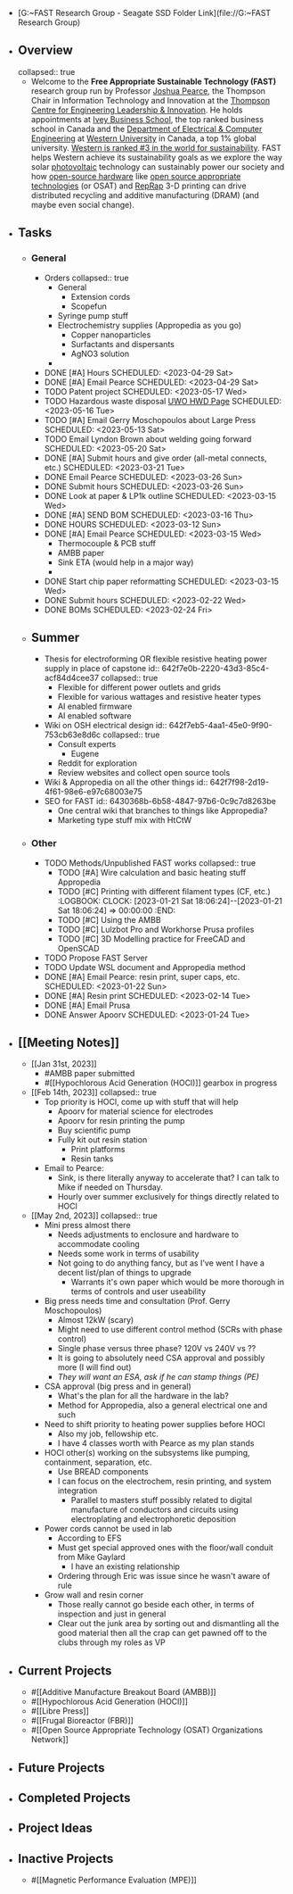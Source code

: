 - [G:\~FAST Research Group - Seagate SSD Folder Link](file://G:\~FAST Research Group)
- ## Overview
  collapsed:: true
	- Welcome to the **Free Appropriate Sustainable Technology (FAST)** research group run by Professor [Joshua Pearce](https://www.appropedia.org/User:J.M.Pearce), the Thompson Chair in Information Technology and Innovation at the [Thompson Centre for Engineering Leadership & Innovation](https://www.eng.uwo.ca/tc/). He holds appointments at [Ivey Business School](https://www.ivey.uwo.ca/), the top ranked business school in Canada and the [Department of Electrical & Computer Engineering](https://www.eng.uwo.ca/electrical/) at [Western University](https://www.uwo.ca/) in Canada, a top 1% global university. [Western is ranked #3 in the world for sustainability](https://www.timeshighereducation.com/rankings/impact/2022/overall#!/page/0/length/25/sort_by/rank/sort_order/asc/cols/undefined). FAST helps Western achieve its sustainability goals as we explore the way solar [photovoltaic](https://www.appropedia.org/Photovoltaic) technology can sustainably power our society and how [open-source hardware](https://www.appropedia.org/Open-source_hardware) like [open source appropriate technologies](https://www.appropedia.org/Open_source_appropriate_technologies) (or OSAT) and [RepRap](https://www.appropedia.org/RepRap) 3-D printing can drive distributed recycling and additive manufacturing (DRAM) (and maybe even social change).
- ## Tasks
	- ### General
		- Orders
		  collapsed:: true
			- General
				- Extension cords
				- Scopefun
			- Syringe pump stuff
			- Electrochemistry supplies (Appropedia as you go)
				- Copper nanoparticles
				- Surfactants and dispersants
				- AgNO3 solution
			-
		- DONE [#A] Hours
		  SCHEDULED: <2023-04-29 Sat>
		- DONE [#A] Email Pearce
		  SCHEDULED: <2023-04-29 Sat>
		- TODO Patent project
		  SCHEDULED: <2023-05-17 Wed>
		- TODO Hazardous waste disposal [UWO HWD Page](https://www.uwo.ca/hr/safety/topics/hazardous_waste.html)
		  SCHEDULED: <2023-05-16 Tue>
		- TODO [#A] Email Gerry Moschopoulos about Large Press
		  SCHEDULED: <2023-05-13 Sat>
		- TODO Email Lyndon Brown about welding going forward
		  SCHEDULED: <2023-05-20 Sat>
		- DONE [#A] Submit hours and give order (all-metal connects, etc.)
		  SCHEDULED: <2023-03-21 Tue>
		- DONE Email Pearce
		  SCHEDULED: <2023-03-26 Sun>
		- DONE Submit hours
		  SCHEDULED: <2023-03-26 Sun>
		- DONE Look at paper & LP1k outline
		  SCHEDULED: <2023-03-15 Wed>
		- DONE [#A] SEND BOM 
		  SCHEDULED: <2023-03-16 Thu>
		- DONE HOURS
		  SCHEDULED: <2023-03-12 Sun>
		- DONE [#A] Email Pearce
		  SCHEDULED: <2023-03-15 Wed>
			- Thermocouple & PCB stuff
			- AMBB paper
			- Sink ETA (would help in a major way)
			-
		- DONE Start chip paper reformatting
		  SCHEDULED: <2023-03-15 Wed>
		- DONE Submit hours
		  SCHEDULED: <2023-02-22 Wed>
		- DONE BOMs
		  SCHEDULED: <2023-02-24 Fri>
	- ## Summer
		- Thesis for electroforming OR flexible resistive heating power supply in place of capstone
		  id:: 642f7e0b-2220-43d3-85c4-acf84d4cee37
		  collapsed:: true
			- Flexible for different power outlets and grids
			- Flexible for various wattages and resistive heater types
			- AI enabled firmware
			- AI enabled software
		- Wiki on OSH electrical design
		  id:: 642f7eb5-4aa1-45e0-9f90-753cb63e8d6c
		  collapsed:: true
			- Consult experts
				- Eugene
			- Reddit for exploration
			- Review websites and collect open source tools
		- Wiki & Appropedia on all the other things
		  id:: 642f7f98-2d19-4f61-98e6-e97c68003e75
		- SEO for FAST
		  id:: 6430368b-6b58-4847-97b6-0c9c7d8263be
			- One central wiki that branches to things like Appropedia?
			- Marketing type stuff mix with HtCtW
	- ### Other
		- TODO Methods/Unpublished FAST works
		  collapsed:: true
			- TODO [#A] Wire calculation and basic heating stuff Appropedia
			- TODO [#C] Printing with different filament types (CF, etc.)
			  :LOGBOOK:
			  CLOCK: [2023-01-21 Sat 18:06:24]--[2023-01-21 Sat 18:06:24] =>  00:00:00
			  :END:
			- TODO [#C] Using the AMBB
			- TODO [#C] Lulzbot Pro and Workhorse Prusa profiles
			- TODO [#C] 3D Modelling practice for FreeCAD and OpenSCAD
		- TODO Propose FAST Server
		- TODO Update WSL document and Appropedia method
		- DONE [#A] Email Pearce: resin print, super caps, etc.
		  SCHEDULED: <2023-01-22 Sun>
		- DONE [#A] Resin print
		  SCHEDULED: <2023-02-14 Tue>
		- DONE [#A] Email Prusa
		- DONE Answer Apoorv
		  SCHEDULED: <2023-01-24 Tue>
- ## [[Meeting Notes]]
	- [[Jan 31st, 2023]]
		- #AMBB paper submitted
		- #[[Hypochlorous Acid Generation (HOCl)]] gearbox in progress
	- [[Feb 14th, 2023]]
	  collapsed:: true
		- Top priority is HOCl, come up with stuff that will help
			- Apoorv for material science for electrodes
			- Apoorv for resin printing the pump
			- Buy scientific pump
			- Fully kit out resin station
				- Print platforms
				- Resin tanks
		- Email to Pearce:
			- Sink, is there literally anyway to accelerate that? I can talk to Mike if needed on Thursday.
			- Hourly over summer exclusively for things directly related to HOCl
	- [[May 2nd, 2023]]
	  collapsed:: true
		- Mini press almost there
			- Needs adjustments to enclosure and hardware to accommodate cooling
			- Needs some work in terms of usability
			- Not going to do anything fancy, but as I've went I have a decent list/plan of things to upgrade
				- Warrants it's own paper which would be more thorough in terms of controls and user useability
		- Big press needs time and consultation (Prof. Gerry Moschopoulos)
			- Almost 12kW (scary)
			- Might need to use different control method (SCRs with phase control)
			- Single phase versus three phase? 120V vs 240V vs ??
			- It is going to absolutely need CSA approval and possibly more (I will find out)
			- *They will want an ESA, ask if he can stamp things (PE)*
		- CSA approval (big press and in general)
			- What's the plan for all the hardware in the lab?
			- Method for Appropedia, also a general electrical one and such
		- Need to shift priority to heating power supplies before HOCl
			- Also my job, fellowship etc.
			- I have 4 classes worth with Pearce as my plan stands
		- HOCl other(s) working on the subsystems like pumping, containment, separation, etc.
			- Use BREAD components
			- I can focus on the electrochem, resin printing, and system integration
				- Parallel to masters stuff possibly related to digital manufacture of conductors and circuits using electroplating and electrophoretic deposition
		- Power cords cannot be used in lab
			- According to EFS
			- Must get special approved ones with the floor/wall conduit from Mike Gaylard
				- I have an existing relationship
			- Ordering through Eric was issue since he wasn't aware of rule
		- Grow wall and resin corner
			- Those really cannot go beside each other, in terms of inspection and just in general
			- Clear out the junk area by sorting out and dismantling all the good material then all the crap can get pawned off to the clubs through my roles as VP
- ## Current Projects
	- #[[Additive Manufacture Breakout Board (AMBB)]]
	- #[[Hypochlorous Acid Generation (HOCl)]]
	- #[[Libre Press]]
	- #[[Frugal Bioreactor (FBR)]]
	- #[[Open Source Appropriate Technology (OSAT) Organizations Network]]
- ## Future Projects
- ## Completed Projects
- ## Project Ideas
- ## Inactive Projects
	- #[[Magnetic Performance Evaluation (MPE)]]
